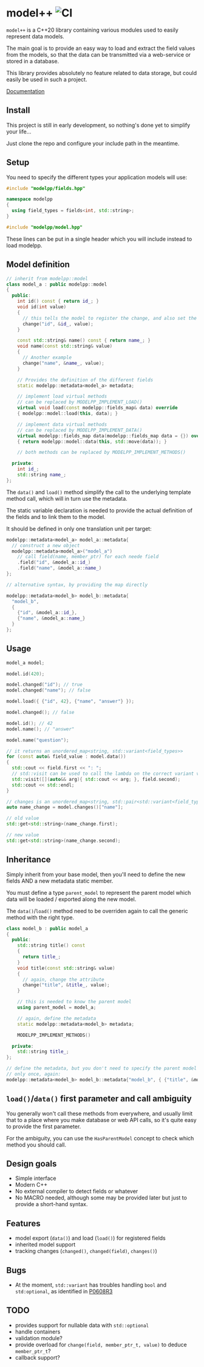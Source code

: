 # model++ ![CI](https://github.com/Aethelflaed/modelpp/workflows/CI/badge.svg?branch=master)

`model++` is a C++20 library containing various modules used to easily represent data models.

The main goal is to provide an easy way to load and extract the field values
from the models, so that the data can be transmitted via a web-service or
stored in a database.

This library provides absolutely no feature related to data storage, but could
easily be used in such a project.

[Documentation](https://aethelflaed.github.io/modelpp/namespacemodelpp.html)

## Install

This project is still in early development, so nothing's done yet to simplify
your life...

Just clone the repo and configure your include path in the meantime.

## Setup

You need to specify the different types your application models will use:

```c++
#include "modelpp/fields.hpp"

namespace modelpp
{
  using field_types = fields<int, std::string>;
}

#include "modelpp/model.hpp"
```

These lines can be put in a single header which you will include instead to load
modelpp.

## Model definition

```c++
// inherit from modelpp::model
class model_a : public modelpp::model
{
  public:
    int id() const { return id_; }
    void id(int value)
    {
      // this tells the model to register the change, and also set the new value
      change("id", &id_, value);
    }

    const std::string& name() const { return name_; }
    void name(const std::string& value)
    {
      // Another example
      change("name", &name_, value);
    }

    // Provides the definition of the different fields
    static modelpp::metadata<model_a> metadata;

    // implement load virtual methods
    // can be replaced by MODELPP_IMPLEMENT_LOAD()
    virtual void load(const modelpp::fields_map& data) override
    { modelpp::model::load(this, data); }

    // implement data virtual methods
    // can be replaced by MODELPP_IMPLEMENT_DATA()
    virtual modelpp::fields_map data(modelpp::fields_map data = {}) override
    { return modelpp::model::data(this, std::move(data)); }

    // both methods can be replaced by MODELPP_IMPLEMENT_METHODS()

  private:
    int id_;
    std::string name_;
};
```

The `data()` and `load()` method simplify the call to the underlying template
method call, which will in turn use the metadata.

The static variable declaration is needed to provide the actual definition of
the fields and to link them to the model.

It should be defined in only one translation unit per target:

```c++
modelpp::metadata<model_a> model_a::metadata{
  // construct a new object
  modelpp::metadata<model_a>("model_a")
    // call field(name, member_ptr) for each neede field
    .field("id", &model_a::id_)
    .field("name", &model_a::name_)
};

// alternative syntax, by providing the map directly

modelpp::metadata<model_b> model_b::metadata{
  "model_b",
  {
    {"id", &model_a::id_},
    {"name", &model_a::name_}
  }
};
```

## Usage

```c++
model_a model;

model.id(420);

model.changed("id"); // true
model.changed("name"); // false

model.load({ {"id", 42}, {"name", "answer"} });

model.changed(); // false

model.id(); // 42
model.name(); // "answer"

model.name("question");

// it returns an unordered_map<string, std::variant<field_types>>
for (const auto& field_value : model.data())
{
  std::cout << field.first << ": ";
  // std::visit can be used to call the lambda on the correct variant value
  std::visit([](auto&& arg){ std::cout << arg; }, field.second);
  std::cout << std::endl;
}

// changes is an unordered_map<string, std::pair<std::variant<field_types std::variant<field_types>>>>
auto name_change = model.changes()["name"];

// old value
std::get<std::string>(name_change.first);

// new value
std::get<std::string>(name_change.second);
```

## Inheritance

Simply inherit from your base model, then you'll need to define the new fields
AND a new metadata static member.

You must define a type `parent_model` to represent the parent model which data
will be loaded / exported along the new model.

The `data()`/`load()` method need to be overriden again to call the generic
method with the right type.

```c++
class model_b : public model_a
{
  public:
    std::string title() const
    {
      return title_;
    }
    void title(const std::string& value)
    {
      // again, change the attribute
      change("title", &title_, value);
    }

    // this is needed to know the parent model
    using parent_model = model_a;

    // again, define the metadata
    static modelpp::metadata<model_b> metadata;

    MODELPP_IMPLEMENT_METHODS()

  private:
    std::string title_;
};

// define the metadata, but you don't need to specify the parent model fields
// only once, again:
modelpp::metadata<model_b> model_b::metadata{"model_b", { {"title", &model_b::title_} } };
```

## `load()`/`data()` first parameter and call ambiguity

You generally won't call these methods from everywhere, and usually limit that
to a place where you make database or web API calls, so it's quite easy
to provide the first parameter.

For the ambiguity, you can use the `HasParentModel` concept to check which
method you should call.

## Design goals

- Simple interface
- Modern C++
- No external compiler to detect fields or whatever
- No MACRO needed, although some may be provided later but just to provide a
  short-hand syntax.

## Features

- model export (`data()`) and load (`load()`) for registered fields
- inherited model support
- tracking changes (`changed()`, `changed(field)`, `changes()`)

## Bugs

- At the moment, `std::variant` has troubles handling `bool` and `std:optional`,
  as identified in [P0608R3](www.open-std.org/jtc1/sc22/wg21/docs/papers/2018/p0608r3.html)

## TODO

- provides support for nullable data with `std::optional`
- handle containers
- validation module?
- provide overload for `change(field, member_ptr_t, value)` to deduce `member_ptr_t`?
- callback support?
